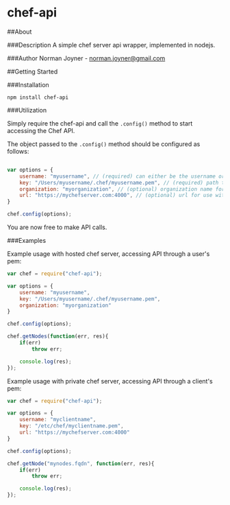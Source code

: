 chef-api
====================

##About

###Description
A simple chef server api wrapper, implemented in nodejs.

###Author
Norman Joyner - norman.joyner@gmail.com

##Getting Started

###Installation
```
npm install chef-api
```

###Utilization

Simply require the chef-api and call the ```.config()``` method to start accessing the Chef API.

The object passed to the ```.config()``` method should be configured as follows:
```javascript

var options = {
    username: "myusername", // (required) can either be the username or client name
    key: "/Users/myusername/.chef/myusername.pem", // (required) path to the users pem or client pem
    organization: "myorganization", // (optional) organization name for use with hosted chef
    url: "https://mychefserver.com:4000", // (optional) url for use with private chef server
}

chef.config(options);
```

You are now free to make API calls.


###Examples

Example usage with hosted chef server, accessing API through a user's pem:
```javascript
var chef = require("chef-api");

var options = {
    username: "myusername",
    key: "/Users/myusername/.chef/myusername.pem",
    organization: "myorganization"
}

chef.config(options);

chef.getNodes(function(err, res){
    if(err)
        throw err;

    console.log(res);
});
```

Example usage with private chef server, accessing API through a client's pem:
```javascript
var chef = require("chef-api");

var options = {
    username: "myclientname",
    key: "/etc/chef/myclientname.pem",
    url: "https://mychefserver.com:4000"
}

chef.config(options);

chef.getNode("mynodes.fqdn", function(err, res){
    if(err)
        throw err;

    console.log(res);
});
```
